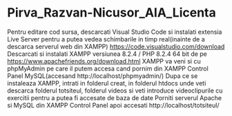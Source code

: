 # Pirva_Razvan-Nicusor_AIA_Licenta


Pentru editare cod sursa, descarcati Visual Studio Code si instalati extensia Live Server pentru a putea vedea schimbarile in timp real(inainte de a descarca serverul web din XAMPP) https://code.visualstudio.com/download
Descarcati si instalati XAMPP versiunea 8.2.4 / PHP 8.2.4 64 bit de pe https://www.apachefriends.org/download.html
XAMPP va veni si cu phpMyAdmin pe care il putem accesa cand pornim din XAMPP Control Panel MySQL(accesand http://localhost/phpmyadmin/)
Dupa ce se instaleaza XAMPP, intrati in folderul creat, in folderul htdocs unde veti descarca folderul totsiteul, folderul videos si veti introduce videoclipurile cu exercitii pentru a putea fi accesate de baza de date
Porniti serverul Apache si MySQL din XAMPP Control Panel apoi accesati http://localhost/totsiteul/

